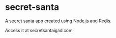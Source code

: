 # secret-santa
A secret santa app created using Node.js and Redis.
  
Access it at secretsantaigad.com
